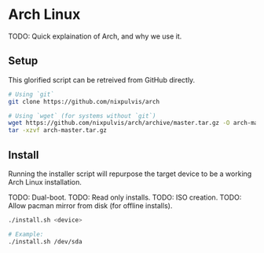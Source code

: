 # Arch Linux

TODO: Quick explaination of Arch, and why we use it.

## Setup

This glorified script can be retreived from GitHub directly.

```sh
# Using `git`
git clone https://github.com/nixpulvis/arch

# Using `wget` (for systems without `git`)
wget https://github.com/nixpulvis/arch/archive/master.tar.gz -O arch-master.tar.gz
tar -xzvf arch-master.tar.gz
```

## Install

Running the installer script will repurpose the target device to be a working
Arch Linux installation.

TODO: Dual-boot.
TODO: Read only installs.
TODO: ISO creation.
TODO: Allow pacman mirror from disk (for offline installs).

```sh
./install.sh <device>

# Example:
./install.sh /dev/sda
```
